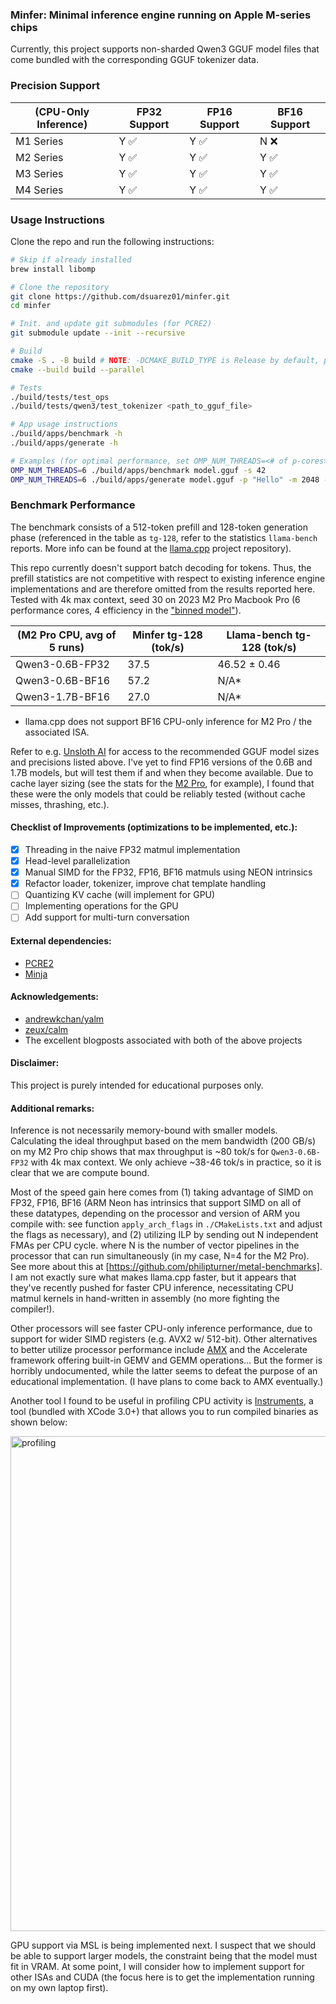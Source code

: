 ### Minfer: Minimal inference engine running on Apple M-series chips

Currently, this project supports non-sharded Qwen3 GGUF model files that come bundled with the corresponding GGUF tokenizer data.

### Precision Support

|     (CPU-Only Inference)     | FP32 Support | FP16 Support | BF16 Support  |
|------------------------------|--------------|--------------|---------------|
| M1 Series                    | Y ✅         | Y ✅         |     N ❌       |
| M2 Series                    | Y ✅         | Y ✅         |     Y ✅       |
| M3 Series                    | Y ✅         | Y ✅         |     Y ✅       |
| M4 Series                    | Y ✅         | Y ✅         |     Y ✅       |


### Usage Instructions

Clone the repo and run the following instructions:

```bash
# Skip if already installed
brew install libomp

# Clone the repository
git clone https://github.com/dsuarez01/minfer.git
cd minfer

# Init. and update git submodules (for PCRE2)
git submodule update --init --recursive

# Build
cmake -S . -B build # NOTE: -DCMAKE_BUILD_TYPE is Release by default, pass in Debug if needed
cmake --build build --parallel

# Tests
./build/tests/test_ops
./build/tests/qwen3/test_tokenizer <path_to_gguf_file>

# App usage instructions
./build/apps/benchmark -h
./build/apps/generate -h

# Examples (for optimal performance, set OMP_NUM_THREADS=<# of p-cores>):
OMP_NUM_THREADS=6 ./build/apps/benchmark model.gguf -s 42
OMP_NUM_THREADS=6 ./build/apps/generate model.gguf -p "Hello" -m 2048 -s 42 -i
```

### Benchmark Performance

The benchmark consists of a 512-token prefill and 128-token generation phase (referenced in the table as `tg-128`, refer to the statistics `llama-bench` reports. More info can be found at the [llama.cpp](https://github.com/ggml-org/llama.cpp) project repository). 

This repo currently doesn't support batch decoding for tokens. Thus, the prefill statistics are not competitive with respect to existing inference engine implementations and are therefore omitted from the results reported here. Tested with 4k max context, seed 30 on 2023 M2 Pro Macbook Pro (6 performance cores, 4 efficiency in the ["binned model"](https://en.wikipedia.org/wiki/Apple_M2)).

|     (M2 Pro CPU, avg of 5 runs)     |      Minfer tg-128 (tok/s)        |    Llama-bench tg-128 (tok/s)    |
|-------------------------------------|-----------------------------------|----------------------------------|
| Qwen3-0.6B-FP32                     |               37.5                |           46.52 ± 0.46           |
| Qwen3-0.6B-BF16                     |               57.2                |              N/A*               |
| Qwen3-1.7B-BF16                     |               27.0                |              N/A*               |

* llama.cpp does not support BF16 CPU-only inference for M2 Pro / the associated ISA.

Refer to e.g. [Unsloth AI](https://huggingface.co/unsloth) for access to the recommended GGUF model sizes and precisions listed above. I've yet to find FP16 versions of the 0.6B and 1.7B models, but will test them if and when they become available. Due to cache layer sizing (see the stats for the [M2 Pro](https://en.wikipedia.org/wiki/Apple_M2), for example), I found that these were the only models that could be reliably tested (without cache misses, thrashing, etc.).

#### Checklist of Improvements (optimizations to be implemented, etc.):
- [x] Threading in the naive FP32 matmul implementation
- [x] Head-level parallelization
- [x] Manual SIMD for the FP32, FP16, BF16 matmuls using NEON intrinsics
- [x] Refactor loader, tokenizer, improve chat template handling
- [ ] Quantizing KV cache (will implement for GPU)
- [ ] Implementing operations for the GPU
- [ ] Add support for multi-turn conversation

#### External dependencies:
- [PCRE2](https://github.com/PCRE2Project/pcre2) 
- [Minja](https://github.com/google/minja)

#### Acknowledgements:
- [andrewkchan/yalm](https://github.com/andrewkchan/yalm)
- [zeux/calm](https://github.com/zeux/calm)
- The excellent blogposts associated with both of the above projects

#### Disclaimer:
This project is purely intended for educational purposes only.

#### Additional remarks:
Inference is not necessarily memory-bound with smaller models. Calculating the ideal throughput based on the mem bandwidth (200 GB/s) on my M2 Pro chip shows that max throughput is ~80 tok/s for `Qwen3-0.6B-FP32` with 4k max context. We only achieve ~38-46 tok/s in practice, so it is clear that we are compute bound. 

Most of the speed gain here comes from (1) taking advantage of SIMD on FP32, FP16, BF16 (ARM Neon has intrinsics that support SIMD on all of these datatypes, depending on the processor and version of ARM you compile with: see function `apply_arch_flags` in `./CMakeLists.txt` and adjust the flags as necessary), and (2) utilizing ILP by sending out N independent FMAs per CPU cycle. where N is the number of vector pipelines in the processor that can run simultaneously (in my case, N=4 for the M2 Pro). See more about this at [https://github.com/philipturner/metal-benchmarks]. I am not exactly sure what makes llama.cpp faster, but it appears that they've recently pushed for faster CPU inference, necessitating CPU matmul kernels in hand-written in assembly (no more fighting the compiler!).

Other processors will see faster CPU-only inference performance, due to support for wider SIMD registers (e.g. AVX2 w/ 512-bit). Other alternatives to better utilize processor performance include [AMX](https://zhen8838.github.io/2024/04/23/mac-amx_en) and the Accelerate framework offering built-in GEMV and GEMM operations... But the former is horribly undocumented, while the latter seems to defeat the purpose of an educational implementation. (I have plans to come back to AMX eventually.)

Another tool I found to be useful in profiling CPU activity is [Instruments](https://en.wikipedia.org/wiki/Instruments_(software)), a tool (bundled with XCode 3.0+) that allows you to run compiled binaries as shown below:

<img width="1370" height="792" alt="profiling" src="https://github.com/user-attachments/assets/1141acbe-dff1-41cd-b413-88936af423dd" />

GPU support via MSL is being implemented next. I suspect that we should be able to support larger models, the constraint being that the model must fit in VRAM. At some point, I will consider how to implement support for other ISAs and CUDA (the focus here is to get the implementation running on my own laptop first).
